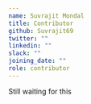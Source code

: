 ```yaml
---
name: Suvrajit Mondal
title: Contributor
github: Suvrajit69
twitter: ""
linkedin: ""
slack: ""
joining_date: ""
role: contributor
---
```


Still waiting for this
